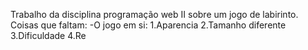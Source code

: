 Trabalho da disciplina programação web II sobre um jogo de labirinto. 
Coisas que faltam:
-O jogo em si:
 1.Aparencia
 2.Tamanho diferente
 3.Dificuldade
 4.Re   